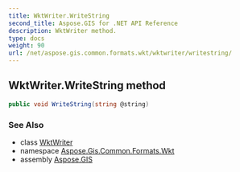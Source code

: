 ```yaml
---
title: WktWriter.WriteString
second_title: Aspose.GIS for .NET API Reference
description: WktWriter method. 
type: docs
weight: 90
url: /net/aspose.gis.common.formats.wkt/wktwriter/writestring/
---
```

## WktWriter.WriteString method

```csharp
public void WriteString(string @string)
```

### See Also

* class [WktWriter](../)
* namespace [Aspose.Gis.Common.Formats.Wkt](../../wktwriter/)
* assembly [Aspose.GIS](../../../)


